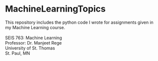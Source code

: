 # MachineLearningTopics
This repository includes the python code I wrote for assignments given in my Machine Learning course.
<br>
<br>
SEIS 763: Machine Learning
<br>
Professor: Dr. Manjeet Rege
<br>
University of St. Thomas
<br>
St. Paul, MN
